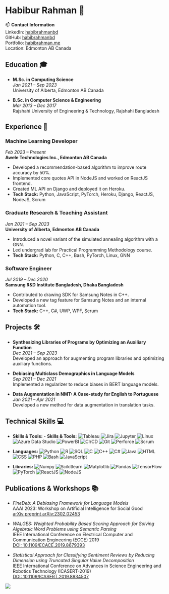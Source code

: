 # Habibur Rahman 🌟

📫 **Contact Information**  
LinkedIn: [habibrahmanbd](https://linkedin.com/in/habibrahmanbd)  
GitHub: [habibrahmanbd](https://github.com/habibrahmanbd)  
Portfolio: [habibrahman.me](https://habibrahman.me)  
Location: Edmonton AB Canada

## Education 🎓

- **M.Sc. in Computing Science**  
  _Jan 2021 – Sep 2023_  
  University of Alberta, Edmonton AB Canada

- **B.Sc. in Computer Science & Engineering**  
  _Mar 2013 – Dec 2017_  
  Rajshahi University of Engineering & Technology, Rajshahi Bangladesh

## Experience 💼

### Machine Learning Developer  
_Feb 2023 – Present_  
**Awele Technologies Inc., Edmonton AB Canada**
- Developed a recommendation-based algorithm to improve route accuracy by 50%.
- Implemented core quotes API in NodeJS and worked on ReactJS frontend.
- Created ML API on Django and deployed it on Heroku.
- **Tech Stack:** Python, JavaScript, PyTorch, Heroku, Django, ReactJS, NodeJS, Scrum

### Graduate Research & Teaching Assistant  
_Jan 2021 – Sep 2023_  
**University of Alberta, Edmonton AB Canada**
- Introduced a novel variant of the simulated annealing algorithm with a GNN.
- Led undergrad lab for Practical Programming Methodology course.
- **Tech Stack:** Python, C, C++, Bash, PyTorch, Linux, GNN

### Software Engineer  
_Jul 2019 – Dec 2020_  
**Samsung R&D Institute Bangladesh, Dhaka Bangladesh**
- Contributed to drawing SDK for Samsung Notes in C++.
- Developed a new tag feature for Samsung Notes and an internal automation tool.
- **Tech Stack:** C++, C#, UWP, WPF, Scrum

## Projects 🛠️

- **Synthesizing Libraries of Programs by Optimizing an Auxiliary Function**  
  _Dec 2021 – Sep 2023_  
  Developed an approach for augmenting program libraries and optimizing auxiliary functions.

- **Debiasing Multiclass Demographics in Language Models**  
  _Sep 2021 – Dec 2021_  
  Implemented a regularizer to reduce biases in BERT language models.

- **Data Augmentation in NMT: A Case-study for English to Portuguese**  
  _Jan 2021 – Apr 2021_  
  Developed a new method for data augmentation in translation tasks.

## Technical Skills 💻

- **Skills & Tools:** - **Skills & Tools:**
   ![Tableau](https://img.shields.io/badge/-Tableau-E97627?style=flat-square&logo=Tableau)
   ![Jira](https://img.shields.io/badge/-Jira-0052CC?style=flat-square&logo=Jira)
   ![Jupyter](https://img.shields.io/badge/-Jupyter-F37626?style=flat-square&logo=Jupyter)
   ![Linux](https://img.shields.io/badge/-Linux-FCC624?style=flat-square&logo=Linux)
   ![Azure Data Studio](https://img.shields.io/badge/-AzureDataStudio-0078D4?style=flat-square&logo=MicrosoftAzure)
   ![PowerBI](https://img.shields.io/badge/-PowerBI-F2C811?style=flat-square&logo=Power-BI)
   ![CI/CD](https://img.shields.io/badge/-CI%2FCD-2088FF?style=flat-square&logo=CircleCI)
   ![Git](https://img.shields.io/badge/-Git-F05032?style=flat-square&logo=Git)
   ![Perforce](https://img.shields.io/badge/-Perforce-404040?style=flat-square&logo=Perforce)
   ![Scrum](https://img.shields.io/badge/-Scrum-6DB33F?style=flat-square&logo=Scrum)

- **Languages:**
   ![Python](https://img.shields.io/badge/-Python-3776AB?style=flat-square&logo=Python) ![R](https://img.shields.io/badge/-R-276DC3?style=flat-square&logo=R)
   ![SQL](https://img.shields.io/badge/-SQL-4479A1?style=flat-square&logo=MySQL)
   ![C](https://img.shields.io/badge/-C-A8B9CC?style=flat-square&logo=C)
   ![C++](https://img.shields.io/badge/-C++-00599C?style=flat-square&logo=C%2B%2B)
   ![C#](https://img.shields.io/badge/-C%23-239120?style=flat-square&logo=C-Sharp)
   ![Java](https://img.shields.io/badge/-Java-007396?style=flat-square&logo=Java)
   ![HTML](https://img.shields.io/badge/-HTML-E34F26?style=flat-square&logo=HTML5)
   ![CSS](https://img.shields.io/badge/-CSS-1572B6?style=flat-square&logo=CSS3)
   ![PHP](https://img.shields.io/badge/-PHP-777BB4?style=flat-square&logo=PHP)
   ![Bash](https://img.shields.io/badge/-Bash-4EAA25?style=flat-square&logo=GNU-Bash)
   ![JavaScript](https://img.shields.io/badge/-JavaScript-F7DF1E?style=flat-square&logo=JavaScript)
- **Libraries:**
   ![Numpy](https://img.shields.io/badge/-Numpy-013243?style=flat-square&logo=Numpy)
   ![Scikitlearn](https://img.shields.io/badge/-Scikitlearn-F7931E?style=flat-square&logo=Scikit-Learn)
   ![Matplotlib](https://img.shields.io/badge/-Matplotlib-267F99?style=flat-square&logo=Python)
   ![Pandas](https://img.shields.io/badge/-Pandas-150458?style=flat-square&logo=Pandas)
   ![TensorFlow](https://img.shields.io/badge/-TensorFlow-FF6F00?style=flat-square&logo=TensorFlow)
   ![PyTorch](https://img.shields.io/badge/-PyTorch-EE4C2C?style=flat-square&logo=PyTorch)
   ![ReactJS](https://img.shields.io/badge/-ReactJS-61DAFB?style=flat-square&logo=React)
   ![NodeJS](https://img.shields.io/badge/-NodeJS-339933?style=flat-square&logo=Node.js)

## Publications & Workshops 📚

- _FineDeb: A Debiasing Framework for Language Models_  
  AAAI 2023: Workshop on Artificial Intelligence for Social Good  
  [arXiv preprint arXiv:2302.02453](https://arxiv.org/abs/2302.02453)

- _WALGES: Weighted Probability Based Scoring Approach for Solving Algebraic Word Problems using Semantic Parsing_  
  IEEE International Conference on Electrical Computer and Communication Engineering (ECCE) 2019  
  [DOI: 10.1109/ECACE.2019.8679393](https://doi.org/10.1109/ECACE.2019.8679393)

- _Statistical Approach for Classifying Sentiment Reviews by Reducing Dimension using Truncated Singular Value Decomposition_  
  IEEE International Conference on Advances in Science Engineering and Robotics Technology (ICASERT-2019)  
  [DOI: 10.1109/ICASERT.2019.8934507](https://doi.org/10.1109/ICASERT.2019.8934507)



![](https://komarev.com/ghpvc/?username=habibrahmanbd&style=flat-square)
